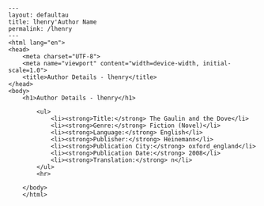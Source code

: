 
    ---
    layout: defaultau
    title: lhenry'Author Name 
    permalink: /lhenry
    ---
    <html lang="en">
    <head>
        <meta charset="UTF-8">
        <meta name="viewport" content="width=device-width, initial-scale=1.0">
        <title>Author Details - lhenry</title>
    </head>
    <body>
        <h1>Author Details - lhenry</h1>
        
            <ul>
                <li><strong>Title:</strong> The Gaulin and the Dove</li>
                <li><strong>Genre:</strong> Fiction (Novel)</li>
                <li><strong>Language:</strong> English</li>
                <li><strong>Publisher:</strong> Heinemann</li>
                <li><strong>Publication City:</strong> oxford_england</li>
                <li><strong>Publication Date:</strong> 2008</li>
                <li><strong>Translation:</strong> n</li>
            </ul>
            <hr>
            
        </body>
        </html>
        